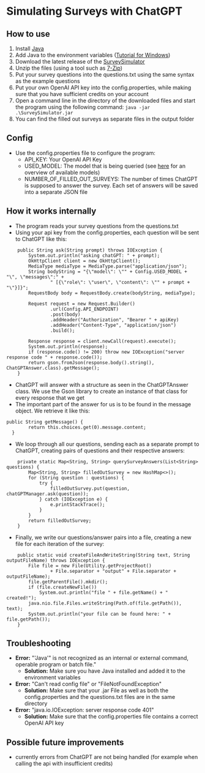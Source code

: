 # Simulating Surveys with ChatGPT
## How to use
1. Install [Java](https://openjdk.org/)
2. Add Java to the environment variables ([Tutorial for Windows](https://www.onlinetutorialspoint.com/java8/java-8-how-to-set-java_home-on-windows10.html))
3. Download the latest release of the [SurveySimulator](https://github.com/ronnyporsch/SurveySimulator/releases/latest)
4. Unzip the files (using a tool such as [7-Zip](https://www.7-zip.org/))
5. Put your survey questions into the questions.txt using the same syntax as the example questions
6. Put your own OpenAI API key into the config.properties, while making sure that you have sufficient credits on your account
7. Open a command line in the directory of the downloaded files and start the program using the following command: ``java -jar .\SurveySimulator.jar``
8. You can find the filled out surveys as separate files in the output folder

## Config
- Use the config.properties file to configure the program:
  - API_KEY: Your OpenAI API Key
  - USED_MODEL: The model that is being queried (see [here](https://platform.openai.com/docs/models) for an overview of available models)
  - NUMBER_OF_FILLED_OUT_SURVEYS: The number of times ChatGPT is supposed to answer the survey. Each set of answers will be saved into a separate JSON file

## How it works internally
- The program reads your survey questions from the questions.txt
- Using your api key from the config.properties, each question will be sent to ChatGPT like this:
```
    public String ask(String prompt) throws IOException {
        System.out.println("asking chatGPT: " + prompt);
        OkHttpClient client = new OkHttpClient();
        MediaType mediaType = MediaType.parse("application/json");
        String bodyString = "{\"model\": \"" + Config.USED_MODEL + "\", \"messages\":" +
                " [{\"role\": \"user\", \"content\": \"" + prompt + "\"}]}";
        RequestBody body = RequestBody.create(bodyString, mediaType);

        Request request = new Request.Builder()
                .url(Config.API_ENDPOINT)
                .post(body)
                .addHeader("Authorization", "Bearer " + apiKey)
                .addHeader("Content-Type", "application/json")
                .build();

        Response response = client.newCall(request).execute();
        System.out.println(response);
        if (response.code() != 200) throw new IOException("server response code " + response.code());
        return gson.fromJson(response.body().string(), ChatGPTAnswer.class).getMessage();
    }
```
- ChatGPT will answer with a structure as seen in the ChatGPTAnswer class. We use the Gson library to create an instance of that class for every response that we get
- The important part of the answer for us is to be found in the message object. We retrieve it like this:
```
public String getMessage() {
        return this.choices.get(0).message.content;
  }
```

- We loop through all our questions, sending each as a separate prompt to ChatGPT, creating pairs of questions and their respective answers:
```
    private static Map<String, String> querySurveyAnswers(List<String> questions) {
        Map<String, String> filledOutSurvey = new HashMap<>();
        for (String question : questions) {
            try {
                filledOutSurvey.put(question, chatGPTManager.ask(question));
            } catch (IOException e) {
                e.printStackTrace();
            }
        }
        return filledOutSurvey;
    }
```
- Finally, we write our questions/answer pairs into a file, creating a new file for each iteration of the survey:
```
    public static void createFileAndWriteString(String text, String outputFileName) throws IOException {
        File file = new File(Utility.getProjectRoot() 
                + File.separator + "output" + File.separator + outputFileName);
        file.getParentFile().mkdir();
        if (file.createNewFile())
            System.out.println("file " + file.getName() + " created!");
        java.nio.file.Files.writeString(Path.of(file.getPath()), text);
        System.out.println("your file can be found here: " + file.getPath());
    }
```

## Troubleshooting
- **Error:** "'Java'" is not recognized as an internal or external command, operable program or batch file."
  - **Solution:** Make sure you have Java installed and added it to the environment variables
- **Error:** "Can't read config file" or "FileNotFoundException"
  - **Solution:** Make sure that your .jar File as well as both the config.properties and the questions.txt files are in the same directory   
- **Error:** "java.io.IOException: server response code 401"
  - **Solution:** Make sure that the config.properties file contains a correct OpenAI API key

## Possible future improvements
- currently errors from ChatGPT are not being handled (for example when calling the api with insufficient credits)